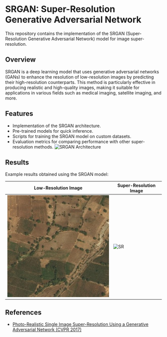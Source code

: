 # SRGAN: Super-Resolution Generative Adversarial Network

This repository contains the implementation of the SRGAN (Super-Resolution Generative Adversarial Network) model for image super-resolution.

## Overview

SRGAN is a deep learning model that uses generative adversarial networks (GANs) to enhance the resolution of low-resolution images by predicting their high-resolution counterparts. This method is particularly effective in producing realistic and high-quality images, making it suitable for applications in various fields such as medical imaging, satellite imaging, and more.

## Features

- Implementation of the SRGAN architecture.
- Pre-trained models for quick inference.
- Scripts for training the SRGAN model on custom datasets.
- Evaluation metrics for comparing performance with other super-resolution methods.
![SRGAN Architecture](path_to_architecture_image)

## Results

Example results obtained using the SRGAN model:

| Low-Resolution Image | Super-Resolution Image | 
|----------------------|------------------------|
| ![LR](image/srcnn_lr.jpg) | ![SR](image/srcnn_sr.jpg) | 

## References

- [Photo-Realistic Single Image Super-Resolution Using a Generative Adversarial Network (CVPR 2017)](https://arxiv.org/abs/1609.04802)


